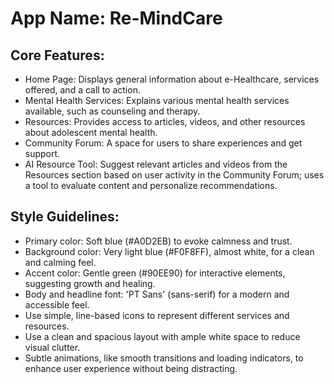 # **App Name**: Re-MindCare

## Core Features:

- Home Page: Displays general information about e-Healthcare, services offered, and a call to action.
- Mental Health Services: Explains various mental health services available, such as counseling and therapy.
- Resources: Provides access to articles, videos, and other resources about adolescent mental health.
- Community Forum: A space for users to share experiences and get support.
- AI Resource Tool: Suggest relevant articles and videos from the Resources section based on user activity in the Community Forum; uses a tool to evaluate content and personalize recommendations.

## Style Guidelines:

- Primary color: Soft blue (#A0D2EB) to evoke calmness and trust.
- Background color: Very light blue (#F0F8FF), almost white, for a clean and calming feel.
- Accent color: Gentle green (#90EE90) for interactive elements, suggesting growth and healing.
- Body and headline font: 'PT Sans' (sans-serif) for a modern and accessible feel.
- Use simple, line-based icons to represent different services and resources.
- Use a clean and spacious layout with ample white space to reduce visual clutter.
- Subtle animations, like smooth transitions and loading indicators, to enhance user experience without being distracting.